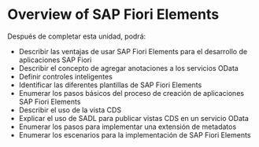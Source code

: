 # Overview of SAP Fiori Elements

Después de completar esta unidad, podrá:

- Describir las ventajas de usar SAP Fiori Elements para el desarrollo de aplicaciones SAP Fiori
- Describir el concepto de agregar anotaciones a los servicios OData
- Definir controles inteligentes
- Identificar las diferentes plantillas de SAP Fiori Elements
- Enumerar los pasos básicos del proceso de creación de aplicaciones SAP Fiori Elements
- Describir el uso de la vista CDS
- Explicar el uso de SADL para publicar vistas CDS en un servicio OData
- Enumerar los pasos para implementar una extensión de metadatos
- Enumerar los escenarios para la implementación de SAP Fiori Elements
